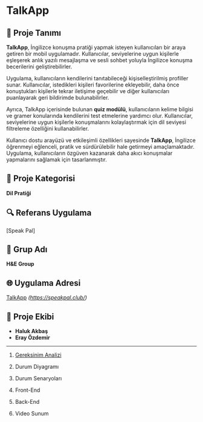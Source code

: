 # TalkApp

## 📌 Proje Tanımı
**TalkApp**, İngilizce konuşma pratiği yapmak isteyen kullanıcıları bir araya getiren bir mobil uygulamadır. Kullanıcılar, seviyelerine uygun kişilerle eşleşerek anlık yazılı mesajlaşma ve sesli sohbet yoluyla İngilizce konuşma becerilerini geliştirebilirler.  

Uygulama, kullanıcıların kendilerini tanıtabileceği kişiselleştirilmiş profiller sunar. Kullanıcılar, istedikleri kişileri favorilerine ekleyebilir, daha önce konuştukları kişilerle tekrar iletişime geçebilir ve diğer kullanıcıları puanlayarak geri bildirimde bulunabilirler.  

Ayrıca, TalkApp içerisinde bulunan **quiz modülü**, kullanıcıların kelime bilgisi ve gramer konularında kendilerini test etmelerine yardımcı olur. Kullanıcılar, seviyelerine uygun kişilerle konuşmalarını kolaylaştırmak için dil seviyesi filtreleme özelliğini kullanabilirler.  

Kullanıcı dostu arayüzü ve etkileşimli özellikleri sayesinde **TalkApp**, İngilizce öğrenmeyi eğlenceli, pratik ve sürdürülebilir hale getirmeyi amaçlamaktadır. Uygulama, kullanıcıların özgüven kazanarak daha akıcı konuşmalar yapmalarını sağlamak için tasarlanmıştır.  

## 📂 Proje Kategorisi
**Dil Pratiği**

## 🔍 Referans Uygulama
[Speak Pal]

## 🌟 Grup Adı  
**H&E Group**

## 🌐 Uygulama Adresi  
[TalkApp](#) *(https://speakpal.club/)*  

## 👥 Proje Ekibi  
- **Haluk Akbaş**  
- **Eray Özdemir**

-------------------------------------------------------------------------

1. [Gereksinim Analizi](Gereksinimler.md)

2. Durum Diyagramı

3. Durum Senaryoları

4. Front-End

5. Back-End

6. Video Sunum




